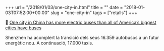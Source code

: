 +++
url = "/2018/01/03/one-city-in.html"
title = ""
date = "2018-01-03T07:52:00+00:00"
slug = "one-city-in"
tags = ["retalls"]
+++

📎 [One city in China has more electric buses than all of America’s biggest cities have buses](https://qz.com/1169690/shenzhen-in-china-has-16359-electric-buses-more-than-americas-biggest-citiess-conventional-bus-fleet/)

Shenzhen ha acomplert la transició dels seus 16.359 autobusos a un futur energètic nou. A continuació, 17.000 taxis.


